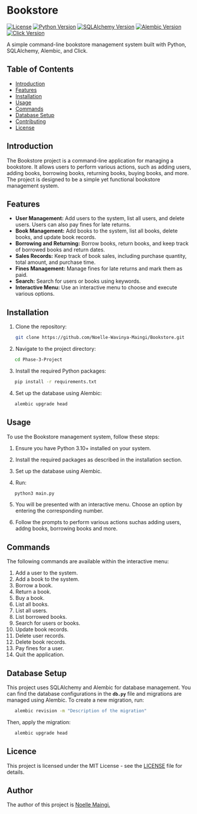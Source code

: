 # Bookstore

[![License](https://img.shields.io/badge/license-MIT-blue.svg)](LICENSE)
[![Python Version](https://img.shields.io/badge/python-3.11-blue.svg)](https://www.python.org/downloads/)
[![SQLAlchemy Version](https://img.shields.io/badge/sqlalchemy-1.4.46-blue.svg)](https://www.sqlalchemy.org/)
[![Alembic Version](https://img.shields.io/badge/alembic-1.8.1-blue.svg)](https://alembic.sqlalchemy.org/)
[![Click Version](https://img.shields.io/badge/click-8.1.3-blue.svg)](https://click.palletsprojects.com/en/8.1.x/)

A simple command-line bookstore management system built with Python, SQLAlchemy, Alembic, and Click.

## Table of Contents

- [Introduction](#introduction)
- [Features](#features)
- [Installation](#installation)
- [Usage](#usage)
- [Commands](#commands)
- [Database Setup](#database-setup)
- [Contributing](#contributing)
- [License](#license)

## Introduction

The Bookstore project is a command-line application for managing a bookstore. It allows users to perform various actions, such as adding users, adding books, borrowing books, returning books, buying books, and more. The project is designed to be a simple yet functional bookstore management system.

## Features

- **User Management:** Add users to the system, list all users, and delete users. Users can also pay fines for late returns.
- **Book Management:** Add books to the system, list all books, delete books, and update book records.
- **Borrowing and Returning:** Borrow books, return books, and keep track of borrowed books and return dates.
- **Sales Records:** Keep track of book sales, including purchase quantity, total amount, and purchase time.
- **Fines Management:** Manage fines for late returns and mark them as paid.
- **Search:** Search for users or books using keywords.
- **Interactive Menu:** Use an interactive menu to choose and execute various options.

## Installation

1. Clone the repository:

   ```sh
   git clone https://github.com/Noelle-Wavinya-Maingi/Bookstore.git
   ```

2. Navigate to the project directory:

```sh
   cd Phase-3-Project
```

3. Install the required Python packages:

```sh
   pip install -r requirements.txt
```

4. Set up the database using Alembic:

```sh
   alembic upgrade head
```

## Usage

To use the Bookstore management system, follow these steps:

1. Ensure you have Python 3.10+ installed on your system.

2. Install the required packages as described in the installation section.

3. Set up the database using Alembic.

4. Run:

```sh
   python3 main.py
```

5. You will be presented with an interactive menu. Choose an option by entering the corresponding number.

6. Follow the prompts to perform various actions suchas adding users, addng books, borrowing books and more.

## Commands

The following commands are available within the interactive menu:

1. Add a user to the system.
2. Add a book to the system.
3. Borrow a book.
4. Return a book.
5. Buy a book.
6. List all books.
7. List all users.
8. List borrowed books.
9. Search for users or books.
10. Update book records.
11. Delete user records.
12. Delete book records.
13. Pay fines for a user.
14. Quit the application.

## Database Setup

This project uses SQLAlchemy and Alembic for database management. You can find the database configurations in the **`db.py`** file and migrations are managed using Alembic. To create a new migration, run:

```sh
   alembic revision -m "Description of the migration"
```

Then, apply the migration:

```sh
   alembic upgrade head
```

## Licence

This project is licensed under the MIT License - see the [LICENSE](LICENCE) file for details.


## Author

The author of this project is [Noelle Maingi.](https://github.com/Noelle-Wavinya-Maingi)

